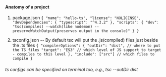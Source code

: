 #### Anatomy of a project

1.  package.json
    `{
"name": "hello-ts",
"license": "NOLICENSE",
"devDependencies": {
  "typescript": "^4.3.2"
},
"scripts": {
  "dev": "tsc(compiles) --watch(like nodemon) --preserveWatchOutput(preserves output in the console)"
}
}`

2.  tsconfig.json
    -- By default tsc will put the .js(compiled) files just beside the .ts files
    `{
  "compilerOptions": {
    "outDir": "dist", // where to put the TS files
    "target": "ES3" // which level of JS support to target - compiles to this level
  },
  "include": ["src"] // which files to compile
}`

###### ts configs can be specified on terminal too, e.g., tsc --outDir dist

